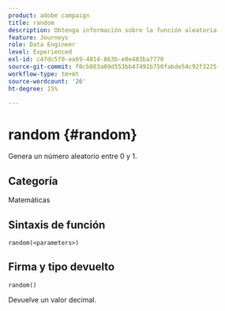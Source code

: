 ```yaml
---
product: adobe campaign
title: random
description: Obtenga información sobre la función aleatoria
feature: Journeys
role: Data Engineer
level: Experienced
exl-id: c47dc5f0-ea69-4814-863b-e0e483ba7770
source-git-commit: f0cb883a09d553bb47491b750fabde54c92f3225
workflow-type: tm+mt
source-wordcount: '26'
ht-degree: 15%

---
```


# random {#random}

Genera un número aleatorio entre 0 y 1.

## Categoría

Matemáticas

## Sintaxis de función

`random(<parameters>)`

## Firma y tipo devuelto

`random()`

Devuelve un valor decimal.

